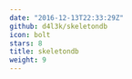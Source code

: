 ```yaml
---
date: "2016-12-13T22:33:29Z"
github: d4l3k/skeletondb
icon: bolt
stars: 8
title: skeletondb
weight: 9
---
```

